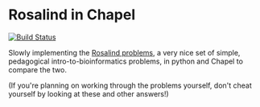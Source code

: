 # Rosalind in Chapel

[![Build Status](https://travis-ci.org/ljdursi/rosalind_chapel.svg?branch=master)](https://travis-ci.org/ljdursi/rosalind_chapel)

Slowly implementing the [Rosalind problems](http://rosalind.info/problems/list-view/),
a very nice set of simple, pedagogical intro-to-bioinformatics problems, in python and
Chapel to compare the two.

(If you're planning on working through the problems yourself, don't cheat yourself by looking
at these and other answers!)

